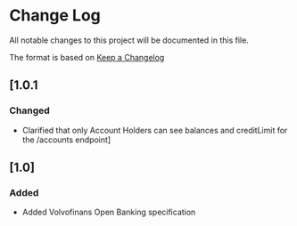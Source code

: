 # Change Log

All notable changes to this project will be documented in this file.

The format is based on [Keep a Changelog](https://keepachangelog.com/)

## [1.0.1

### Changed 

- Clarified that only Account Holders can see balances and creditLimit for the /accounts endpoint]

## [1.0]

### Added

- Added Volvofinans Open Banking specification
